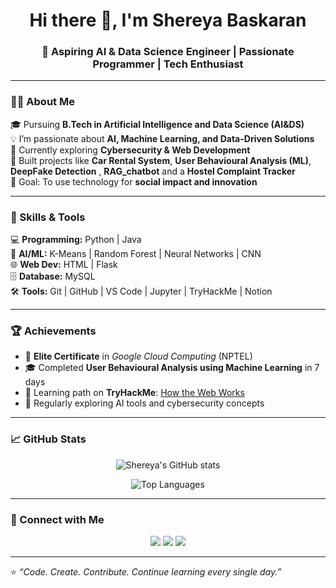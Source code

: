 <h1 align="center">Hi there 👋, I'm Shereya Baskaran</h1>
<h3 align="center">🚀 Aspiring AI & Data Science Engineer | Passionate Programmer | Tech Enthusiast</h3>

---

### 👩‍💻 About Me

🎓 Pursuing **B.Tech in Artificial Intelligence and Data Science (AI&DS)**  
💡 I’m passionate about **AI, Machine Learning, and Data-Driven Solutions**  
🌱 Currently exploring **Cybersecurity & Web Development**  
🚀 Built projects like **Car Rental System**, **User Behavioural Analysis (ML)**, **DeepFake Detection** , **RAG_chatbot** and a **Hostel Complaint Tracker**  
🎯 Goal: To use technology for **social impact and innovation**  

---

### 🧩 Skills & Tools

💻 **Programming:** Python | Java  
🤖 **AI/ML:** K-Means | Random Forest | Neural Networks | CNN  
🌐 **Web Dev:** HTML | Flask  
🗄️ **Database:** MySQL   
🛠️ **Tools:** Git | GitHub | VS Code | Jupyter | TryHackMe | Notion

---

### 🏆 Achievements
- 🥇 **Elite Certificate** in *Google Cloud Computing* (NPTEL)
- 🎓 Completed **User Behavioural Analysis using Machine Learning** in 7 days
- 🔐 Learning path on **TryHackMe**: [How the Web Works](https://tryhackme.com/shereyabaskaran1/badges/world-wide-web)
- 💬 Regularly exploring AI tools and cybersecurity concepts

---

### 📈 GitHub Stats

<p align="center">
  <img src="https://github-readme-stats.vercel.app/api?username=shereyabaskaran&show_icons=true&theme=radical" alt="Shereya's GitHub stats" />
</p>

<p align="center">
  <img src="https://github-readme-stats.vercel.app/api/top-langs/?username=shereyabaskaran&layout=compact&theme=radical" alt="Top Languages" />
</p>

---

### 🤝 Connect with Me

<p align="center">
  <a href="https://www.linkedin.com/in/shereya-baskaran-67b379282/" target="_blank"><img src="https://img.shields.io/badge/LinkedIn-blue?style=for-the-badge&logo=linkedin" /></a>
  <a href="https://github.com/Shereya05" target="_blank"><img src="https://img.shields.io/badge/GitHub-black?style=for-the-badge&logo=github" /></a>
  <a href="mailto:shereyabaskaran138@gmail.com"><img src="https://img.shields.io/badge/Email-red?style=for-the-badge&logo=gmail" /></a>
</p>

---

⭐ *“Code. Create. Contribute. Continue learning every single day.”*  

